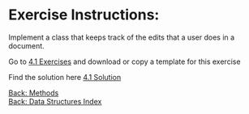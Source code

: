 
# Exercise Instructions: 

Implement a class that keeps track of the edits that a user does in a document. 

Go to [4.1 Exercises](../../../Resources/Python_Files/4.1-Exercises.py) and download or copy a template for this exercise


Find the solution here [4.1 Solution](../../../Resources/Python_Files/4.1-Solution.py) 

[Back: Methods](./4.1.2-Methods.md)<br>
[Back: Data Structures Index](../4-Index.md)<br>
